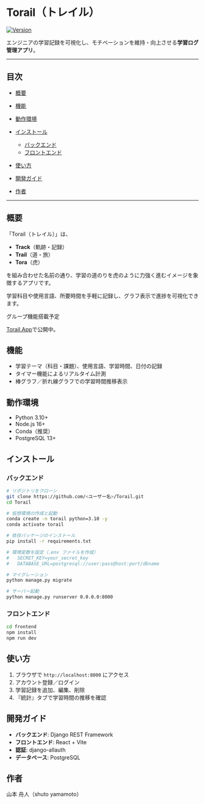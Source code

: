 # Torail（トレイル）

[![Version](https://img.shields.io/badge/Version-1.0.0-green.svg)](#)

エンジニアの学習記録を可視化し、モチベーションを維持・向上させる**学習ログ管理アプリ**。

---

## 目次

* [概要](#概要)
* [機能](#機能)
* [動作環境](#動作環境)
* [インストール](#インストール)

  * [バックエンド](#バックエンド)
  * [フロントエンド](#フロントエンド)
* [使い方](#使い方)
* [開発ガイド](#開発ガイド)
* [作者](#作者)

---

## 概要

「Torail（トレイル）」は、

* **Track**（軌跡・記録）
* **Trail**（道・旅）
* **Tora**（虎）

を組み合わせた名前の通り、学習の道のりを虎のように力強く進むイメージを象徴するアプリです。

学習科目や使用言語、所要時間を手軽に記録し、グラフ表示で進捗を可視化できます。

グループ機能搭載予定

[Torail.App](https://torail.app/)で公開中。

## 機能

* 学習テーマ（科目・課題）、使用言語、学習時間、日付の記録
* タイマー機能によるリアルタイム計測
* 棒グラフ／折れ線グラフでの学習時間推移表示


## 動作環境

* Python 3.10+
* Node.js 16+
* Conda（推奨）
* PostgreSQL 13+

## インストール

### バックエンド

```bash
# リポジトリをクローン
git clone https://github.com/<ユーザー名>/Torail.git
cd Torail

# 仮想環境の作成と起動
conda create -n torail python=3.10 -y
conda activate torail

# 依存パッケージのインストール
pip install -r requirements.txt

# 環境変数を設定（.env ファイルを作成）
#   SECRET_KEY=your_secret_key
#   DATABASE_URL=postgresql://user:pass@host:port/dbname

# マイグレーション
python manage.py migrate

# サーバー起動
python manage.py runserver 0.0.0.0:8000
```

### フロントエンド

```bash
cd frontend
npm install
npm run dev
```

## 使い方

1. ブラウザで `http://localhost:8000` にアクセス
2. アカウント登録／ログイン
3. 学習記録を追加、編集、削除
4. 『統計』タブで学習時間の推移を確認

## 開発ガイド

* **バックエンド**: Django REST Framework
* **フロントエンド**: React + Vite
* **認証**: django-allauth
* **データベース**: PostgreSQL

## 作者

山本 舟人（shuto yamamoto）
